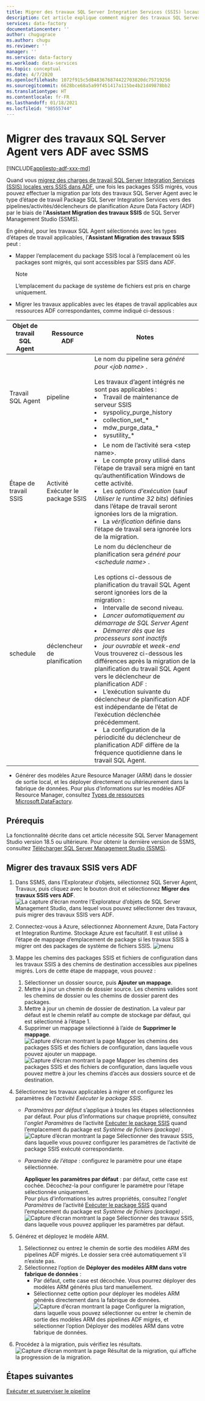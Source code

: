 ```yaml
---
title: Migrer des travaux SQL Server Integration Services (SSIS) locaux vers Azure Data Factory
description: Cet article explique comment migrer des travaux SQL Server Integration Services (SSIS) vers des pipelines/activités/déclencheurs Azure Data Factory à l’aide de SQL Server Management Studio.
services: data-factory
documentationcenter: ''
author: chugugrace
ms.author: chugu
ms.reviewer: ''
manager: ''
ms.service: data-factory
ms.workload: data-services
ms.topic: conceptual
ms.date: 4/7/2020
ms.openlocfilehash: 1072f915c5d8483676874422703820dc75719256
ms.sourcegitcommit: 6628bce68a5a99f451417a115be4b21d49878bb2
ms.translationtype: HT
ms.contentlocale: fr-FR
ms.lasthandoff: 01/18/2021
ms.locfileid: "98555744"
---
```

# <a name="migrate-sql-server-agent-jobs-to-adf-with-ssms"></a>Migrer des travaux SQL Server Agent vers ADF avec SSMS

[!INCLUDE[appliesto-adf-xxx-md](includes/appliesto-adf-xxx-md.md)]

Quand vous [migrez des charges de travail SQL Server Integration Services (SSIS) locales vers SSIS dans ADF](scenario-ssis-migration-overview.md), une fois les packages SSIS migrés, vous pouvez effectuer la migration par lots des travaux SQL Server Agent avec le type d’étape de travail Package SQL Server Integration Services vers des pipelines/activités/déclencheurs de planification Azure Data Factory (ADF) par le biais de l’**Assistant Migration des travaux SSIS** de SQL Server Management Studio (SSMS).

En général, pour les travaux SQL Agent sélectionnés avec les types d’étapes de travail applicables, l’**Assistant Migration des travaux SSIS** peut :

- Mapper l’emplacement du package SSIS local à l’emplacement où les packages sont migrés, qui sont accessibles par SSIS dans ADF.
    > [!NOTE]
    > L’emplacement du package de système de fichiers est pris en charge uniquement.
- Migrer les travaux applicables avec les étapes de travail applicables aux ressources ADF correspondantes, comme indiqué ci-dessous :

|Objet de travail SQL Agent  |Ressource ADF  |Notes|
|---------|---------|---------|
|Travail SQL Agent|pipeline     |Le nom du pipeline sera *généré pour \<job name>* . <br> <br> Les travaux d’agent intégrés ne sont pas applicables : <li> Travail de maintenance de serveur SSIS <li> syspolicy_purge_history <li> collection_set_* <li> mdw_purge_data_* <li> sysutility_*|
|Étape de travail SSIS|Activité Exécuter le package SSIS|<li> Le nom de l’activité sera \<step name>. <li> Le compte proxy utilisé dans l’étape de travail sera migré en tant qu’authentification Windows de cette activité. <li> Les *options d’exécution* (sauf *Utiliser le runtime 32 bits*) définies dans l’étape de travail seront ignorées lors de la migration. <li> La *vérification* définie dans l’étape de travail sera ignorée lors de la migration.|
|schedule      |déclencheur de planification        |Le nom du déclencheur de planification sera *généré pour \<schedule name>* . <br> <br> Les options ci-dessous de planification du travail SQL Agent seront ignorées lors de la migration : <li> Intervalle de second niveau. <li> *Lancer automatiquement au démarrage de SQL Server Agent* <li> *Démarrer dès que les processeurs sont inactifs* <li> *jour ouvrable* et *week-end* <time zone> <br> Vous trouverez ci-dessous les différences après la migration de la planification du travail SQL Agent vers le déclencheur de planification ADF : <li> L’exécution suivante du déclencheur de planification ADF est indépendante de l’état de l’exécution déclenchée précédemment. <li> La configuration de la périodicité du déclencheur de planification ADF diffère de la fréquence quotidienne dans le travail SQL Agent.|

- Générer des modèles Azure Resource Manager (ARM) dans le dossier de sortie local, et les déployer directement ou ultérieurement dans la fabrique de données. Pour plus d’informations sur les modèles ADF Resource Manager, consultez [Types de ressources Microsoft.DataFactory](/azure/templates/microsoft.datafactory/allversions).

## <a name="prerequisites"></a>Prérequis

La fonctionnalité décrite dans cet article nécessite SQL Server Management Studio version 18.5 ou ultérieure. Pour obtenir la dernière version de SSMS, consultez [Télécharger SQL Server Management Studio (SSMS)](/sql/ssms/download-sql-server-management-studio-ssms).

## <a name="migrate-ssis-jobs-to-adf"></a>Migrer des travaux SSIS vers ADF

1. Dans SSMS, dans l’Explorateur d’objets, sélectionnez SQL Server Agent, Travaux, puis cliquez avec le bouton droit et sélectionnez **Migrer des travaux SSIS vers ADF**.
![La capture d’écran montre l’Explorateur d’objets de SQL Server Management Studio, dans lequel vous pouvez sélectionner des travaux, puis migrer des travaux SSIS vers ADF.](media/how-to-migrate-ssis-job-ssms/menu.png)

1. Connectez-vous à Azure, sélectionnez Abonnement Azure, Data Factory et Integration Runtime. Stockage Azure est facultatif. Il est utilisé à l’étape de mappage d’emplacement de package si les travaux SSIS à migrer ont des packages de système de fichiers SSIS.
![menu](media/how-to-migrate-ssis-job-ssms/step1.png)

1. Mappe les chemins des packages SSIS et fichiers de configuration dans les travaux SSIS à des chemins de destination accessibles aux pipelines migrés. Lors de cette étape de mappage, vous pouvez :

    1. Sélectionner un dossier source, puis **Ajouter un mappage**.
    1. Mettre à jour un chemin de dossier source. Les chemins valides sont les chemins de dossier ou les chemins de dossier parent des packages.
    1. Mettre à jour un chemin de dossier de destination. La valeur par défaut est le chemin relatif au compte de stockage par défaut, qui est sélectionné à l’étape 1.
    1. Supprimer un mappage sélectionné à l’aide de **Supprimer le mappage**.
![Capture d’écran montrant la page Mapper les chemins des packages SSIS et des fichiers de configuration, dans laquelle vous pouvez ajouter un mappage.](media/how-to-migrate-ssis-job-ssms/step2.png)
![Capture d’écran montrant la page Mapper les chemins des packages SSIS et des fichiers de configuration, dans laquelle vous pouvez mettre à jour les chemins d’accès aux dossiers source et de destination.](media/how-to-migrate-ssis-job-ssms/step2-1.png)

1. Sélectionnez les travaux applicables à migrer et configurez les paramètres de l’*activité Exécuter le package SSIS*.

    - *Paramètres par défaut* s’applique à toutes les étapes sélectionnées par défaut. Pour plus d’informations sur chaque propriété, consultez l’*onglet Paramètres* de l’activité [Exécuter le package SSIS](how-to-invoke-ssis-package-ssis-activity.md) quand l’emplacement du package est *Système de fichiers (package)* .
    ![Capture d’écran montrant la page Sélectionner des travaux SSIS, dans laquelle vous pouvez configurer les paramètres de l’activité de package SSIS exécuté correspondante.](media/how-to-migrate-ssis-job-ssms/step3-1.png)
    - *Paramètre de l’étape* : configurez le paramètre pour une étape sélectionnée.
        
        **Appliquer les paramètres par défaut** : par défaut, cette case est cochée. Décochez-la pour configurer le paramètre pour l’étape sélectionnée uniquement.  
        Pour plus d’informations les autres propriétés, consultez l’*onglet Paramètres* de l’activité [Exécuter le package SSIS](how-to-invoke-ssis-package-ssis-activity.md) quand l’emplacement du package est *Système de fichiers (package)* .
    ![Capture d’écran montrant la page Sélectionner des travaux SSIS, dans laquelle vous pouvez appliquer les paramètres par défaut.](media/how-to-migrate-ssis-job-ssms/step3-2.png)

1. Générez et déployez le modèle ARM.
    1. Sélectionnez ou entrez le chemin de sortie des modèles ARM des pipelines ADF migrés. Le dossier sera créé automatiquement s’il n’existe pas.
    2. Sélectionnez l’option de **Déployer des modèles ARM dans votre fabrique de données** :
        - Par défaut, cette case est décochée. Vous pourrez déployer des modèles ARM générés plus tard manuellement.
        - Sélectionnez cette option pour déployer les modèles ARM générés directement dans la fabrique de données.
    ![Capture d’écran montrant la page Configurer la migration, dans laquelle vous pouvez sélectionner ou entrer le chemin de sortie des modèles ARM des pipelines ADF migrés, et sélectionner l’option Déployer des modèles ARM dans votre fabrique de données.](media/how-to-migrate-ssis-job-ssms/step4.png)

1. Procédez à la migration, puis vérifiez les résultats.
![Capture d’écran montrant la page Résultat de la migration, qui affiche la progression de la migration.](media/how-to-migrate-ssis-job-ssms/step5.png)

## <a name="next-steps"></a>Étapes suivantes

[Exécuter et superviser le pipeline](how-to-invoke-ssis-package-ssis-activity.md)